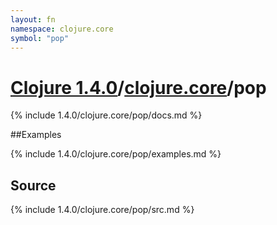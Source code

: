 ```yaml
---
layout: fn
namespace: clojure.core
symbol: "pop"
---
```


# [Clojure 1.4.0](../../)/[clojure.core](../)/pop

{% include 1.4.0/clojure.core/pop/docs.md %}

##Examples

{% include 1.4.0/clojure.core/pop/examples.md %}
## Source
{% include 1.4.0/clojure.core/pop/src.md %}

